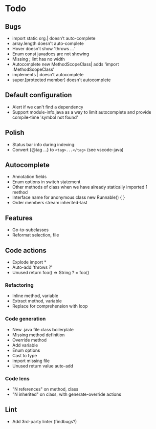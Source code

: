 # Todo

## Bugs
* import static org.| doesn't auto-complete
* array.length doesn't auto-complete
* Hover doesn't show 'throws ...'
* Enum const javadocs are not showing
* Missing ; lint has no width
* Autocomplete new MethodScopeClass| adds 'import .MethodScopeClass'
* implements | doesn't autocomplete
* super.[protected member] doesn't autocomplete

## Default configuration
* Alert if we can't find a dependency
* Support module-info.java as a way to limit autocomplete and provide compile-time 'symbol not found'

## Polish
* Status bar info during indexing
* Convert {@tag ...} to `<tag>...</tag>` (see vscode-java)

## Autocomplete
* Annotation fields
* Enum options in switch statement
* Other methods of class when we have already statically imported 1 method
* Interface name for anonymous class new Runnable() { }
* Order members stream inherited-last

## Features 
* Go-to-subclasses
* Reformat selection, file

## Code actions
* Explode import *
* Auto-add 'throws ?'
* Unused return foo() => String ? = foo()

### Refactoring
* Inline method, variable
* Extract method, variable
* Replace for comprehension with loop

### Code generation
* New .java file class boilerplate
* Missing method definition
* Override method
* Add variable
* Enum options
* Cast to type
* Import missing file
* Unused return value auto-add

### Code lens
* "N references" on method, class
* "N inherited" on class, with generate-override actions

## Lint
* Add 3rd-party linter (findbugs?)